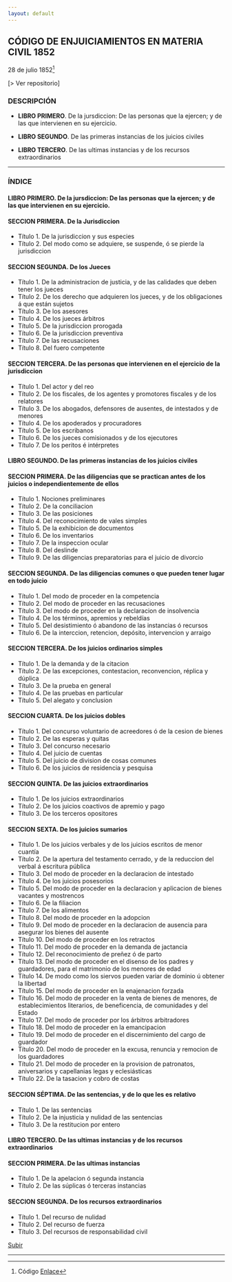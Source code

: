 ```yaml
---
layout: default
---
```


## CÓDIGO DE ENJUICIAMIENTOS EN MATERIA CIVIL 1852

28 de julio 1852[^1]

[> Ver repositorio]

### DESCRIPCIÓN

- **LIBRO PRIMERO**. De la jursdiccion: De las personas que la ejercen; y de las que intervienen en su ejercicio. 

- **LIBRO SEGUNDO**. De las primeras instancias de los juicios civiles

- **LIBRO TERCERO**. De las ultimas instancias y de los recursos extraordinarios

---
### ÍNDICE

#### LIBRO PRIMERO. De la jursdiccion: De las personas que la ejercen; y de las que intervienen en su ejercicio. 
#### SECCION PRIMERA. De la Jurisdiccion
- Título 1. De la jurisdiccion y sus especies
- Título 2. Del modo como se adquiere, se suspende, ó se pierde la jurisdiccion

#### SECCION SEGUNDA. De los Jueces
- Título 1. De la administracion de justicia, y de las calidades que deben tener los jueces
- Título 2. De los derecho que adquieren los jueces, y de los obligaciones á que están sujetos
- Título 3. De los asesores
- Título 4. De los jueces árbitros
- Título 5. De la jurisdiccion prorogada
- Título 6. De la jurisdiccion preventiva
- Título 7. De las recusaciones
- Título 8. Del fuero competente

#### SECCION TERCERA. De las personas que intervienen en el ejercicio de la jurisdiccion
- Título 1. Del actor y del reo
- Título 2. De los fiscales, de los agentes y promotores fiscales y de los relatores
- Título 3. De los abogados, defensores de ausentes, de intestados y de menores
- Título 4. De los apoderados y procuradores
- Título 5. De los escribanos
- Título 6. De los jueces comisionados y de los ejecutores
- Título 7. De los peritos é intérpretes


#### LIBRO SEGUNDO. De las primeras instancias de los juicios civiles
#### SECCION PRIMERA. De las diligencias que se practican antes de los juicios o independientemente de ellos
- Título 1. Nociones preliminares
- Título 2. De la conciliacion
- Título 3. De las posiciones
- Título 4. Del reconocimiento de vales simples
- Título 5. De la exhibicion de documentos
- Título 6. De los inventarios
- Título 7. De la inspeccion ocular
- Título 8. Del deslinde
- Título 9. De las diligencias preparatorias para el juicio de divorcio

#### SECCION SEGUNDA. De las diligencias comunes o que pueden tener lugar en todo juicio

- Título 1. Del modo de proceder en la competencia
- Título 2. Del modo de proceder en las recusaciones
- Título 3. Del modo de proceder en la declaracion de insolvencia
- Título 4. De los términos, apremios y rebeldías
- Título 5. Del desistimiento ó abandono de las instancias ó recursos
- Título 6. De la interccion, retencion, depósito, intervencion y arraigo

#### SECCION TERCERA. De los juicios ordinarios simples

- Título 1. De la demanda y de la citacion
- Título 2. De las excepciones, contestacion, reconvencion, réplica y dúplica
- Título 3. De la prueba en general
- Título 4. De las pruebas en particular
- Título 5. Del alegato y conclusion

#### SECCION CUARTA. De los juicios dobles
- Título 1. Del concurso voluntario de acreedores ó de la cesion de bienes
- Título 2. De las esperas y quitas
- Título 3. Del concurso necesario
- Título 4. Del juicio de cuentas
- Título 5. Del juicio de division de cosas comunes
- Título 6. De los juicios de residencia y pesquisa

#### SECCION QUINTA. De las juicios extraordinarios
- Título 1. De los juicios extraordinarios
- Título 2. De los juicios coactivos de apremio y pago
- Título 3. De los terceros opositores

#### SECCION SEXTA. De los juicios sumarios
- Título 1. De los juicios verbales y de los juicios escritos de menor cuantía
- Título 2. De la apertura del testamento cerrado, y de la reduccion del verbal á escritura pública
- Título 3. Del modo de proceder en la declaracion de intestado
- Título 4. De los juicios posesorios
- Título 5. Del modo de proceder en la declaracion y aplicacion de bienes vacantes y mostrencos
- Título 6. De la filiacion
- Título 7. De los alimentos
- Título 8. Del modo de proceder en la adopcion
- Título 9. Del modo de proceder en la declaracion de ausencia para asegurar los bienes del ausente
- Título 10. Del modo de proceder en los retractos
- Título 11. Del modo de proceder en la demanda de jactancia
- Título 12. Del reconocimiento de preñez ó de parto
- Título 13. Del modo de proceder en el disenso de los padres y guardadores, para el matrimonio de los menores de edad
- Título 14. De modo como los siervos pueden variar de dominio ú obtener la libertad
- Título 15. Del modo de proceder en la enajenacion forzada
- Título 16. Del modo de proceder en la venta de bienes de menores, de establecimientos literarios, de beneficencia, de comunidades y del Estado
- Título 17. Del modo de proceder por los árbitros arbitradores
- Título 18. Del modo de proceder en la emancipacion
- Título 19. Del modo de proceder en el discernimiento del cargo de guardador
- Título 20. Del modo de proceder en la excusa, renuncia y remocion de los guardadores
- Título 21. Del modo de proceder en la provision de patronatos, aniversarios y capellanias legas y eclesiásticas
- Título 22. De la tasacion y cobro de costas

#### SECCION SÉPTIMA. De las sentencias, y de lo que les es relativo
- Título 1. De las sentencias
- Título 2. De la injusticia y nulidad de las sentencias
- Título 3. De la restitucion por entero

#### LIBRO TERCERO. De las ultimas instancias y de los recursos extraordinarios
#### SECCION PRIMERA. De las ultimas instancias
- Título 1. De la apelacion ó segunda instancia
- Título 2. De las súplicas ó terceras instancias

#### SECCION SEGUNDA. De los recursos extraordinarios
- Título 1. Del recurso de nulidad
- Título 2. Del recurso de fuerza
- Título 3. Del recursos de responsabilidad civil

[Subir](#top)

---

[^1]: Código [Enlace](https://www.google.com/books/edition/Codigo_de_enjuiciamientos_en_materia_civ/G41hAAAAcAAJ?hl=en&gbpv=0)
